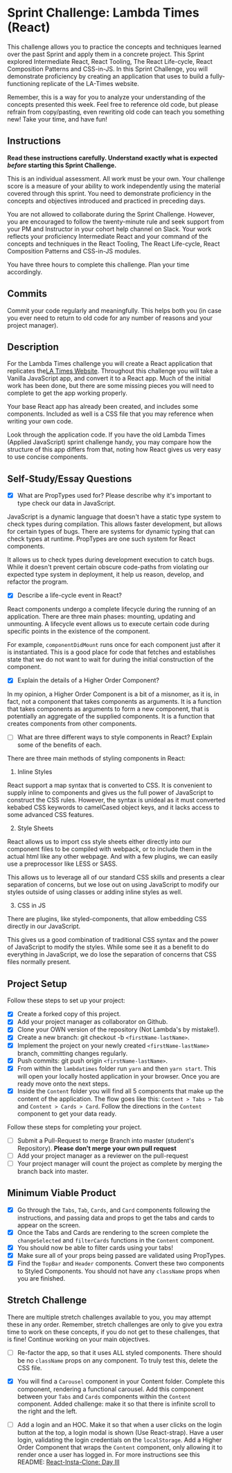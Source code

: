 # Sprint Challenge: Lambda Times (React)

This challenge allows you to practice the concepts and techniques learned over the past Sprint and apply them in a concrete project. This Sprint explored Intermediate React, React Tooling, The React Life-cycle, React Composition Patterns and CSS-in-JS. In this Sprint Challenge, you will demonstrate proficiency by creating an application that uses to build a fully-functioning replicate of the LA-Times website.

Remember, this is a way for you to analyze your understanding of the concepts presented this week. Feel free to reference old code, but please refrain from copy/pasting, even rewriting old code can teach you something new! Take your time, and have fun!

## Instructions

**Read these instructions carefully. Understand exactly what is expected _before_ starting this Sprint Challenge.**

This is an individual assessment. All work must be your own. Your challenge score is a measure of your ability to work independently using the material covered through this sprint. You need to demonstrate proficiency in the concepts and objectives introduced and practiced in preceding days.

You are not allowed to collaborate during the Sprint Challenge. However, you are encouraged to follow the twenty-minute rule and seek support from your PM and Instructor in your cohort help channel on Slack. Your work reflects your proficiency Intermediate React and your command of the concepts and techniques in the React Tooling, The React Life-cycle, React Composition Patterns and CSS-in-JS modules.

You have three hours to complete this challenge. Plan your time accordingly.

## Commits

Commit your code regularly and meaningfully. This helps both you (in case you ever need to return to old code for any number of reasons and your project manager).

## Description

For the Lambda Times challenge you will create a React application that replicates the[LA Times Website](http://www.latimes.com). Throughout this challenge you will take a Vanilla JavaScript app, and convert it to a React app. Much of the initial work has been done, but there are some missing pieces you will need to complete to get the app working properly.

Your base React app has already been created, and includes some components. Included as well is a CSS file that you may reference when writing your own code.

Look through the application code. If you have the old Lambda Times (Applied JavaScript) sprint challenge handy, you may compare how the structure of this app differs from that, noting how React gives us very easy to use concise components.

## Self-Study/Essay Questions

- [x] What are PropTypes used for? Please describe why it's important to type check our data in JavaScript.

JavaScript is a dynamic language that doesn't have a static type system to check
types during compilation. This allows faster development, but allows for certain
types of bugs. There are systems for dynamic typing that can check types at
runtime. PropTypes are one such system for React components.

It allows us to check types during development execution to catch bugs. While it
doesn't prevent certain obscure code-paths from violating our expected type
system in deployment, it help us reason, develop, and refactor the program.

- [x] Describe a life-cycle event in React?

React components undergo a complete lifecycle during the running of an
application. There are three main phases: mounting, updating and unmounting. A
lifecycle event allows us to execute certain code during specific points in the
existence of the component.

For example, `componentDidMount` runs once for each component just after it is
instantiated. This is a good place for code that fetches and establishes state
that we do not want to wait for during the initial construction of the component.

- [x] Explain the details of a Higher Order Component?

In my opinion, a Higher Order Component is a bit of a misnomer, as it is, in
fact, not a component that takes components as arguments. It is a function that
takes components as arguments to form a new component, that is potentially an
aggregate of the supplied components. It is a function that creates components
from other components.

- [ ] What are three different ways to style components in React? Explain some of the benefits of each.

There are three main methods of styling components in React:

1. Inline Styles

React support a map syntax that is converted to CSS. It is convenient to supply
inline to components and gives us the full power of JavaScript to construct the
CSS rules. However, the syntax is unideal as it must converted kebabed CSS
keywords to camelCased object keys, and it lacks access to some advanced CSS
features.

2. Style Sheets

React allows us to import css style sheets either directly into our component
files to be compiled with webpack, or to include them in the actual html like
any other webpage. And with a few plugins, we can easily use a preprocessor like
LESS or SASS.

This allows us to leverage all of our standard CSS skills and presents a clear
separation of concerns, but we lose out on using JavaScript to modify our styles
outside of using classes or adding inline styles as well.

3. CSS in JS

There are plugins, like styled-components, that allow embedding CSS directly in
our JavaScript.

This gives us a good combination of traditional CSS syntax and the power of
JavaScript to modify the styles. While some see it as a benefit to do everything
in JavaScript, we do lose the separation of concerns that CSS files normally
present.

## Project Setup

Follow these steps to set up your project:

- [x] Create a forked copy of this project.
- [x] Add your project manager as collaborator on Github.
- [x] Clone your OWN version of the repository (Not Lambda's by mistake!).
- [x] Create a new branch: git checkout -b `<firstName-lastName>`.
- [x] Implement the project on your newly created `<firstName-lastName>` branch, committing changes regularly.
- [x] Push commits: git push origin `<firstName-lastName>`.
- [x] From within the `lambdatimes` folder run `yarn` and then `yarn start`. This will open your locally hosted application in your browser. Once you are ready move onto the next steps.
- [x] Inside the `Content` folder you will find all 5 components that make up the content of the application. The flow goes like this: `Content > Tabs > Tab` and `Content > Cards > Card`. Follow the directions in the `Content` component to get your data ready.

Follow these steps for completing your project.

- [ ] Submit a Pull-Request to merge <firstName-lastName> Branch into master (student's Repository). **Please don't merge your own pull request**
- [ ] Add your project manager as a reviewer on the pull-request
- [ ] Your project manager will count the project as complete by merging the branch back into master.

## Minimum Viable Product

- [x] Go through the `Tabs`, `Tab`, `Cards`, and `Card` components following the instructions, and passing data and props to get the tabs and cards to appear on the screen.
- [x] Once the Tabs and Cards are rendering to the screen complete the `changeSelected` and `filterCards` functions in the `Content` component.
- [x] You should now be able to filter cards using your tabs!
- [x] Make sure all of your props being passed are validated using PropTypes.
- [x] Find the `TopBar` and `Header` components. Convert these two components to Styled Components. You should not have any `className` props when you are finished.

## Stretch Challenge

There are multiple stretch challenges available to you, you may attempt these in any order. Remember, stretch challenges are only to give you extra time to work on these concepts, if you do not get to these challenges, that is fine! Continue working on your main objectives.

- [ ] Re-factor the app, so that it uses ALL styled components. There should be no `className` props on any component. To truly test this, delete the CSS file.

- [x] You will find a `Carousel` component in your Content folder. Complete this component, rendering a functional carousel. Add this component between your `Tabs` and `Cards` components within the `Content` component. Added challenge: make it so that there is infinite scroll to the right and the left.

- [ ] Add a login and an HOC. Make it so that when a user clicks on the login button at the top, a login modal is shown (Use React-strap). Have a user login, validating the login credentials on the `localStorage`. Add a Higher Order Component that wraps the `Content` component, only allowing it to render once a user has logged in. For more instructions see this README: [React-Insta-Clone: Day III](https://github.com/LambdaSchool/React-Insta-Clone/blob/master/DAY_THREE_README.md#tasks-day-iii)
